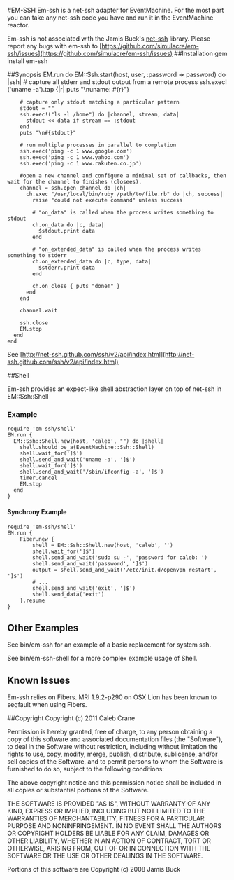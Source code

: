 #EM-SSH
Em-ssh is a net-ssh adapter for EventMachine. For the most part you can take any net-ssh code you have and run it in the EventMachine reactor.

Em-ssh is not associated with the Jamis Buck's [net-ssh](http://net-ssh.github.com/) library. Please report any bugs with em-ssh to [https://github.com/simulacre/em-ssh/issues](https://github.com/simulacre/em-ssh/issues)
##Installation
	gem install em-ssh

##Synopsis
	EM.run do
	  EM::Ssh.start(host, user, :password => password) do |ssh|
	    # capture all stderr and stdout output from a remote process
	    ssh.exec!('uname -a').tap {|r| puts "\nuname: #{r}"}
    
	    # capture only stdout matching a particular pattern
	    stdout = ""
	    ssh.exec!("ls -l /home") do |channel, stream, data|
	      stdout << data if stream == :stdout
	    end
	    puts "\n#{stdout}"
    
	    # run multiple processes in parallel to completion
	    ssh.exec('ping -c 1 www.google.com')
	    ssh.exec('ping -c 1 www.yahoo.com')
	    ssh.exec('ping -c 1 www.rakuten.co.jp')
    
	    #open a new channel and configure a minimal set of callbacks, then wait for the channel to finishes (closees).
	    channel = ssh.open_channel do |ch|
	      ch.exec "/usr/local/bin/ruby /path/to/file.rb" do |ch, success|
	        raise "could not execute command" unless success
    
	        # "on_data" is called when the process writes something to stdout
	        ch.on_data do |c, data|
	          $stdout.print data
	        end
        
	        # "on_extended_data" is called when the process writes something to stderr
	        ch.on_extended_data do |c, type, data|
	          $stderr.print data
	        end
        
	        ch.on_close { puts "done!" }
	      end
	    end
    
	    channel.wait

	    ssh.close
	    EM.stop
	  end
	end

See [http://net-ssh.github.com/ssh/v2/api/index.html](http://net-ssh.github.com/ssh/v2/api/index.html)

##Shell
 
Em-ssh provides an expect-like shell abstraction layer on top of net-ssh in EM::Ssh::Shell

### Example
	require 'em-ssh/shell'
	EM.run {
	  EM::Ssh::Shell.new(host, 'caleb', "") do |shell|
	    shell.should be_a(EventMachine::Ssh::Shell)
	    shell.wait_for(']$')
	    shell.send_and_wait('uname -a', ']$')
	    shell.wait_for(']$')
	    shell.send_and_wait('/sbin/ifconfig -a', ']$')
	    timer.cancel
	    EM.stop
	  end
	}

#### Synchrony Example
	require 'em-ssh/shell'
	EM.run {
		Fiber.new {
			shell = EM::Ssh::Shell.new(host, 'caleb', '')
			shell.wait_for(']$')
			shell.send_and_wait('sudo su -', 'password for caleb: ')
			shell.send_and_wait('password', ']$')
			output = shell.send_and_wait('/etc/init.d/openvpn restart', ']$')
			# ...
			shell.send_and_wait('exit', ']$')
			shell.send_data('exit')
		}.resume
	}



## Other Examples
See bin/em-ssh for an example of a basic replacement for system ssh.

See bin/em-ssh-shell for a more complex example usage of Shell.

## Known Issues

Em-ssh relies on Fibers. MRI 1.9.2-p290 on OSX Lion has been known to segfault when using Fibers.


##Copyright
Copyright (c) 2011 Caleb Crane

Permission is hereby granted, free of charge, to any person obtaining
a copy of this software and associated documentation files (the
"Software"), to deal in the Software without restriction, including
without limitation the rights to use, copy, modify, merge, publish,
distribute, sublicense, and/or sell copies of the Software, and to
permit persons to whom the Software is furnished to do so, subject to
the following conditions:

The above copyright notice and this permission notice shall be
included in all copies or substantial portions of the Software.

THE SOFTWARE IS PROVIDED "AS IS", WITHOUT WARRANTY OF ANY KIND,
EXPRESS OR IMPLIED, INCLUDING BUT NOT LIMITED TO THE WARRANTIES OF
MERCHANTABILITY, FITNESS FOR A PARTICULAR PURPOSE AND
NONINFRINGEMENT. IN NO EVENT SHALL THE AUTHORS OR COPYRIGHT HOLDERS BE
LIABLE FOR ANY CLAIM, DAMAGES OR OTHER LIABILITY, WHETHER IN AN ACTION
OF CONTRACT, TORT OR OTHERWISE, ARISING FROM, OUT OF OR IN CONNECTION
WITH THE SOFTWARE OR THE USE OR OTHER DEALINGS IN THE SOFTWARE.


Portions of this software are Copyright (c) 2008 Jamis Buck
